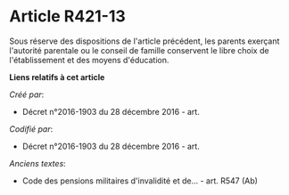 # Article R421-13

Sous réserve des dispositions de l'article précédent, les parents exerçant l'autorité parentale ou le conseil de famille
conservent le libre choix de l'établissement et des moyens d'éducation.

**Liens relatifs à cet article**

_Créé par_:

  - Décret n°2016-1903 du 28 décembre 2016 - art.

_Codifié par_:

  - Décret n°2016-1903 du 28 décembre 2016 - art.

_Anciens textes_:

  - Code des pensions militaires d'invalidité et de... - art. R547 (Ab)
